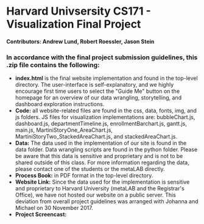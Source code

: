 # Harvard Univsersity CS171 - Visualization Final Project
#### Contributors: Andrew Lund, Robert Roessler, Jason Stein

### In accordance with the final project submission guidelines, this .zip file contains the following:
- **index.html** is the final website implementation and found in the top-level directory. The user-interface is self-explanatory, and we highly encourage first time users to select the "Guide Me" button on the homepage for an overview of our data wrangling, storytelling, and dashboard exploration instructions.
- **Code:** all website-related files are found in the css, data, fonts, img, and js folders. JS files for visualization implementations are: bubbleChart.js, dashboard.js, departmentTimeline.js, enrollmentBarchart.js, gantt.js, main.js, MartiniStoryOne_AreaChart.js, MartiniStoryTwo_StackedAreaChart.js, and stackedAreaChart.js.
- **Data:** The data used in the implementation of our site is found in the data folder. Data wrangling scripts are found in the python folder. Please be aware that this data is sensitive and proprietary and is not to be shared outside of this class. For more information regarding the data, please contact one of the students or the metaLAB directly.
- **Process Book:** in PDF format in the top-level directory.
- **Website Link:** Since the data used for the implementation is sensitive and proprietary to Harvard University (metaLAB and the Registrar's Office), we have not hosted our website on a public server. This deviation from overall project guidelines was arranged with Johanna and Michael on 30 November 2017.
- **Project Screencast:**
